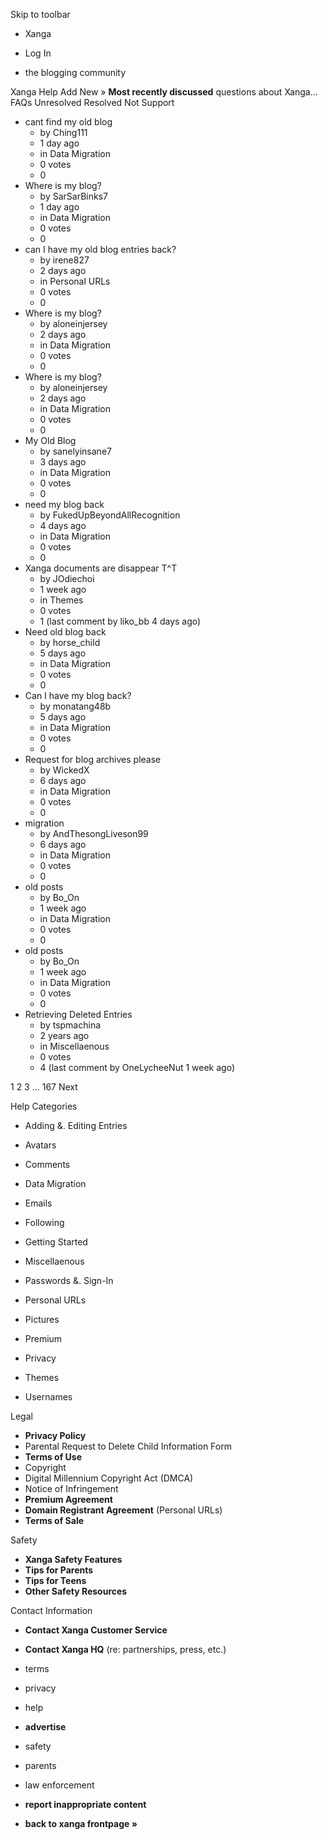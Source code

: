 Skip to toolbar

*   Xanga

*   Log In

*   the blogging community

Xanga Help Add New » **Most recently discussed** questions about Xanga… FAQs Unresolved Resolved Not Support

*   cant find my old blog
    *   by Ching111
    *   1 day ago
    *   in Data Migration
    *   0 votes
    *   0
*   Where is my blog?
    *   by SarSarBinks7
    *   1 day ago
    *   in Data Migration
    *   0 votes
    *   0
*   can I have my old blog entries back?
    *   by irene827
    *   2 days ago
    *   in Personal URLs
    *   0 votes
    *   0
*   Where is my blog?
    *   by aloneinjersey
    *   2 days ago
    *   in Data Migration
    *   0 votes
    *   0
*   Where is my blog?
    *   by aloneinjersey
    *   2 days ago
    *   in Data Migration
    *   0 votes
    *   0
*   My Old Blog
    *   by sanelyinsane7
    *   3 days ago
    *   in Data Migration
    *   0 votes
    *   0
*   need my blog back
    *   by FukedUpBeyondAllRecognition
    *   4 days ago
    *   in Data Migration
    *   0 votes
    *   0
*   Xanga documents are disappear T^T
    *   by JOdiechoi
    *   1 week ago
    *   in Themes
    *   0 votes
    *   1 (last comment by liko\_bb 4 days ago)
*   Need old blog back
    *   by horse\_child
    *   5 days ago
    *   in Data Migration
    *   0 votes
    *   0
*   Can I have my blog back?
    *   by monatang48b
    *   5 days ago
    *   in Data Migration
    *   0 votes
    *   0
*   Request for blog archives please
    *   by WickedX
    *   6 days ago
    *   in Data Migration
    *   0 votes
    *   0
*   migration
    *   by AndThesongLiveson99
    *   6 days ago
    *   in Data Migration
    *   0 votes
    *   0
*   old posts
    *   by Bo\_On
    *   1 week ago
    *   in Data Migration
    *   0 votes
    *   0
*   old posts
    *   by Bo\_On
    *   1 week ago
    *   in Data Migration
    *   0 votes
    *   0
*   Retrieving Deleted Entries
    *   by tspmachina
    *   2 years ago
    *   in Miscellaenous
    *   0 votes
    *   4 (last comment by OneLycheeNut 1 week ago)

1 2 3 ... 167 Next

Help Categories

*   Adding &. Editing Entries
*   Avatars
*   Comments
*   Data Migration
*   Emails
*   Following
*   Getting Started
*   Miscellaenous

*   Passwords &. Sign-In
*   Personal URLs
*   Pictures
*   Premium
*   Privacy
*   Themes
*   Usernames

Legal

*   **Privacy Policy**
*   Parental Request to Delete Child Information Form
*   **Terms of Use**
*   Copyright
*   Digital Millennium Copyright Act (DMCA)
*   Notice of Infringement
*   **Premium Agreement**
*   **Domain Registrant Agreement** (Personal URLs)
*   **Terms of Sale**

Safety

*   **Xanga Safety Features**
*   **Tips for Parents**
*   **Tips for Teens**
*   **Other Safety Resources**

Contact Information

*   **Contact Xanga Customer Service**
*   **Contact Xanga HQ** (re: partnerships, press, etc.)

*   terms
*   privacy
*   help
*   **advertise**

*   safety
*   parents
*   law enforcement
*   **report inappropriate content**

*   **back to xanga frontpage »**